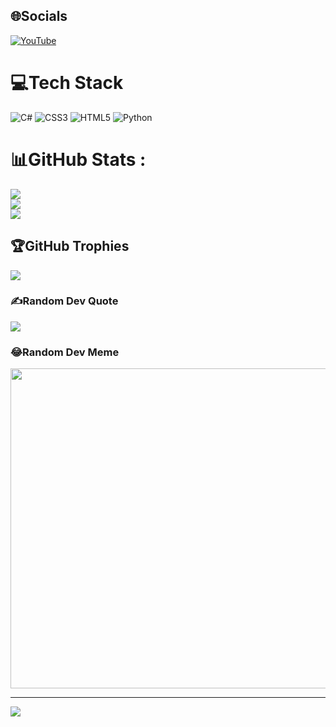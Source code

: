 
## 🌐Socials
[![YouTube](https://img.shields.io/badge/YouTube-%23FF0000.svg?logo=YouTube&logoColor=white)](https://youtube.com/c/ErfanSalehoon ) 

# 💻Tech Stack
![C#](https://img.shields.io/badge/c%23-%23239120.svg?style=for-the-badge&logo=c-sharp&logoColor=white) ![CSS3](https://img.shields.io/badge/css3-%231572B6.svg?style=for-the-badge&logo=css3&logoColor=white) ![HTML5](https://img.shields.io/badge/html5-%23E34F26.svg?style=for-the-badge&logo=html5&logoColor=white) ![Python](https://img.shields.io/badge/python-3670A0?style=for-the-badge&logo=python&logoColor=ffdd54)
# 📊GitHub Stats :
![](https://github-readme-stats.vercel.app/api?username=erfansalehoon&theme=gotham&hide_border=false&include_all_commits=false&count_private=false)<br/>
![](https://github-readme-streak-stats.herokuapp.com/?user=erfansalehoon&theme=gotham&hide_border=false)<br/>
![](https://github-readme-stats.vercel.app/api/top-langs/?username=erfansalehoon&theme=gotham&hide_border=false&include_all_commits=false&count_private=false&layout=compact)

## 🏆GitHub Trophies
![](https://github-profile-trophy.vercel.app/?username=erfansalehoon&theme=radical&no-frame=false&no-bg=false&margin-w=4)

### ✍️Random Dev Quote
![](https://quotes-github-readme.vercel.app/api?type=horizontal&theme=radical)

### 😂Random Dev Meme
<img src="https://random-memer.herokuapp.com/" width="512px"/>

---
[![](https://visitcount.itsvg.in/api?id=erfansalehoon&icon=0&color=0)](https://visitcount.itsvg.in)

